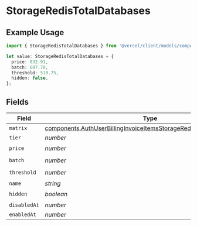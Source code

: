 # StorageRedisTotalDatabases

## Example Usage

```typescript
import { StorageRedisTotalDatabases } from '@vercel/client/models/components';

let value: StorageRedisTotalDatabases = {
  price: 832.91,
  batch: 607.78,
  threshold: 510.75,
  hidden: false,
};
```

## Fields

| Field        | Type                                                                                                                                                             | Required           | Description |
| ------------ | ---------------------------------------------------------------------------------------------------------------------------------------------------------------- | ------------------ | ----------- |
| `matrix`     | [components.AuthUserBillingInvoiceItemsStorageRedisTotalDatabasesMatrix](../../models/components/authuserbillinginvoiceitemsstorageredistotaldatabasesmatrix.md) | :heavy_minus_sign: | N/A         |
| `tier`       | _number_                                                                                                                                                         | :heavy_minus_sign: | N/A         |
| `price`      | _number_                                                                                                                                                         | :heavy_check_mark: | N/A         |
| `batch`      | _number_                                                                                                                                                         | :heavy_check_mark: | N/A         |
| `threshold`  | _number_                                                                                                                                                         | :heavy_check_mark: | N/A         |
| `name`       | _string_                                                                                                                                                         | :heavy_minus_sign: | N/A         |
| `hidden`     | _boolean_                                                                                                                                                        | :heavy_check_mark: | N/A         |
| `disabledAt` | _number_                                                                                                                                                         | :heavy_minus_sign: | N/A         |
| `enabledAt`  | _number_                                                                                                                                                         | :heavy_minus_sign: | N/A         |
